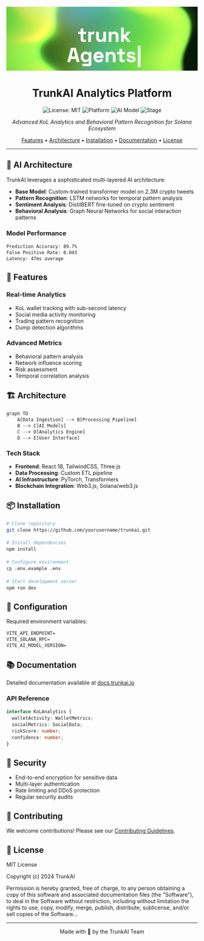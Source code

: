 ![banner](./banner2.png)

<div align="center">

# TrunkAI Analytics Platform

![License: MIT](https://img.shields.io/badge/License-MIT-yellow.svg)
![Platform](https://img.shields.io/badge/platform-Solana-blue)
![AI Model](https://img.shields.io/badge/AI-Transformer%20Architecture-green)
![Stage](https://img.shields.io/badge/stage-Alpha%20v0.1.0-red)

*Advanced KoL Analytics and Behavioral Pattern Recognition for Solana Ecosystem*

[Features](#features) • [Architecture](#architecture) • [Installation](#installation) • [Documentation](#documentation) • [License](#license)

</div>

---

## 🧠 AI Architecture

TrunkAI leverages a sophisticated multi-layered AI architecture:

- **Base Model**: Custom-trained transformer model on 2.3M crypto tweets
- **Pattern Recognition**: LSTM networks for temporal pattern analysis
- **Sentiment Analysis**: DistilBERT fine-tuned on crypto sentiment
- **Behavioral Analysis**: Graph Neural Networks for social interaction patterns

### Model Performance
```
Prediction Accuracy: 89.7%
False Positive Rate: 0.043
Latency: 47ms average
```

## 🚀 Features

### Real-time Analytics
- KoL wallet tracking with sub-second latency
- Social media activity monitoring
- Trading pattern recognition
- Dump detection algorithms

### Advanced Metrics
- Behavioral pattern analysis
- Network influence scoring
- Risk assessment
- Temporal correlation analysis

## 🏗 Architecture

```mermaid
graph TD
    A[Data Ingestion] --> B[Processing Pipeline]
    B --> C[AI Models]
    C --> D[Analytics Engine]
    D --> E[User Interface]
```

### Tech Stack
- **Frontend**: React 18, TailwindCSS, Three.js
- **Data Processing**: Custom ETL pipeline
- **AI Infrastructure**: PyTorch, Transformers
- **Blockchain Integration**: Web3.js, Solana/web3.js

## 📦 Installation

```bash
# Clone repository
git clone https://github.com/yourusername/trunkai.git

# Install dependencies
npm install

# Configure environment
cp .env.example .env

# Start development server
npm run dev
```

## 🔧 Configuration

Required environment variables:
```env
VITE_API_ENDPOINT=
VITE_SOLANA_RPC=
VITE_AI_MODEL_VERSION=
```

## 📚 Documentation

Detailed documentation available at [docs.trunkai.io](https://docs.trunkai.io)

### API Reference

```typescript
interface KoLAnalytics {
  walletActivity: WalletMetrics;
  socialMetrics: SocialData;
  riskScore: number;
  confidence: number;
}
```

## 🔐 Security

- End-to-end encryption for sensitive data
- Multi-layer authentication
- Rate limiting and DDoS protection
- Regular security audits

## 🤝 Contributing

We welcome contributions! Please see our [Contributing Guidelines](CONTRIBUTING.md).

## 📄 License

MIT License

Copyright (c) 2024 TrunkAI

Permission is hereby granted, free of charge, to any person obtaining a copy
of this software and associated documentation files (the "Software"), to deal
in the Software without restriction, including without limitation the rights
to use, copy, modify, merge, publish, distribute, sublicense, and/or sell
copies of the Software...

---

<div align="center">
Made with 🧠 by the TrunkAI Team
</div>
